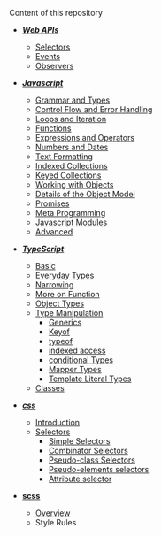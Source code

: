 Content of this repository

* ***[Web APIs](#)***
    * [Selectors](#)
    * [Events](#)
    * [Observers](#)

* ***[Javascript](https://github.com/ridvandmrc/Self-Learning/tree/main/javascript)***
    * [Grammar and Types](https://github.com/ridvandmrc/Self-Learning/tree/main/javascript/grammer_and_types)
    * [Control Flow and Error Handling](https://github.com/ridvandmrc/Self-Learning/tree/main/javascript/Control_flow_error_handling)
    * [Loops and Iteration](https://github.com/ridvandmrc/Self-Learning/tree/main/javascript/Loops_and_iteration)
    * [Functions](https://github.com/ridvandmrc/Self-Learning/tree/main/javascript/Functions)
    * [Expressions and Operators](https://github.com/ridvandmrc/Self-Learning/tree/main/javascript/expressions_and_operators)
    * [Numbers and Dates](https://github.com/ridvandmrc/Self-Learning/tree/main/javascript/Numbers_and_Dates)
    * [Text Formatting](https://github.com/ridvandmrc/Self-Learning/tree/main/javascript/text_formatting)
    * [Indexed Collections](https://github.com/ridvandmrc/Self-Learning/tree/main/javascript/Indexed_collection(Array))
    * [Keyed Collections](https://github.com/ridvandmrc/Self-Learning/tree/main/javascript/Keyed_Collections)
    * [Working with Objects](https://github.com/ridvandmrc/Self-Learning/tree/main/javascript/working_object)
    * [Details of the Object Model](https://github.com/ridvandmrc/Self-Learning/tree/main/javascript/detail_object_model)
    * [Promises](https://github.com/ridvandmrc/Self-Learning/tree/main/javascript/Using%20Promises)
    * [Meta Programming](https://github.com/ridvandmrc/Self-Learning/tree/main/javascript/Meta_Programming)
    * [Javascript Modules](https://github.com/ridvandmrc/Self-Learning/tree/main/javascript/javascript_modules)
    * [Advanced](https://github.com/ridvandmrc/Self-Learning/tree/main/javascript/advanced)

* ***[TypeScript](https://github.com/ridvandmrc/Self-Learning/tree/main/typescript)***
    * [Basic](https://github.com/ridvandmrc/Self-Learning/tree/main/typescript/Basic)
    * [Everyday Types](https://github.com/ridvandmrc/Self-Learning/tree/main/typescript/everyday_types)
    * [Narrowing](https://github.com/ridvandmrc/Self-Learning/tree/main/typescript/Narrowing)    
    * [More on Function](https://github.com/ridvandmrc/Self-Learning/tree/main/typescript/more_on_function)
    * [Object Types](https://github.com/ridvandmrc/Self-Learning/tree/main/typescript/Object%20Types)
    * [Type Manipulation](https://github.com/ridvandmrc/Self-Learning/tree/main/typescript/type_manipulation)
        * [Generics](https://github.com/ridvandmrc/Self-Learning/tree/main/typescript/type_manipulation/generics)
        * [Keyof](https://github.com/ridvandmrc/Self-Learning/tree/main/typescript/type_manipulation/keyof_type)
        * [typeof](https://github.com/ridvandmrc/Self-Learning/tree/main/typescript/type_manipulation/typeof)
        * [indexed access](https://github.com/ridvandmrc/Self-Learning/tree/main/typescript/type_manipulation/indexed_access_type)
        * [conditional Types](https://github.com/ridvandmrc/Self-Learning/tree/main/typescript/type_manipulation/conditional_type)
        * [Mapper Types](https://github.com/ridvandmrc/Self-Learning/tree/main/typescript/type_manipulation/mapped_types)
        * [Template Literal Types](https://github.com/ridvandmrc/Self-Learning/tree/main/typescript/type_manipulation/template_literal_types) 
    * [Classes](https://github.com/ridvandmrc/Self-Learning/tree/main/typescript/classes)

* ***[css](https://github.com/ridvandmrc/Self-Learning/tree/main/css)***
    * [Introduction](https://github.com/ridvandmrc/Self-Learning/tree/main/css/introduction)
    * [Selectors](https://github.com/ridvandmrc/Self-Learning/tree/main/css/selector)
        * [Simple Selectors](https://github.com/ridvandmrc/Self-Learning/tree/main/css/selector/simple_selector)
        * [Combinator Selectors](https://github.com/ridvandmrc/Self-Learning/tree/main/css/selector/combinator_selector)
        * [Pseudo-class Selectors](https://github.com/ridvandmrc/Self-Learning/tree/main/css/selector/pseudo_class_selector)
        * [Pseudo-elements selectors](https://github.com/ridvandmrc/Self-Learning/tree/main/css/selector/pseudo_elements_selector)
        * [Attribute selector](https://github.com/ridvandmrc/Self-Learning/tree/main/css/selector/attribute_selector)
* **[scss](https://github.com/ridvandmrc/Self-Learning/tree/main/scss)**
    * [Overview](https://github.com/ridvandmrc/Self-Learning/tree/main/scss/overview)
    * Style Rules
